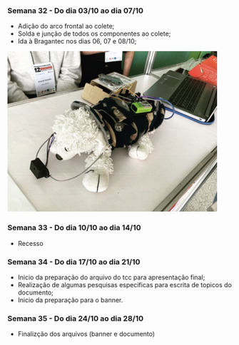 ### Semana 32 - Do dia 03/10 ao dia 07/10
- Adição do arco frontal ao colete;
- Solda e junção de todos os componentes ao colete;
- Ida à Bragantec nos dias 06, 07 e 08/10;
 <img src="./imagens/bragantec1.png" alt="bragantec1" width="470" height="360">

### Semana 33 - Do dia 10/10 ao dia 14/10
 * Recesso 

### Semana 34 - Do dia 17/10 ao dia 21/10
- Inicio da preparação do arquivo do tcc para apresentação final;
- Realização de algumas pesquisas especificas para escrita de topicos do documento;
- Inicio da preparação para o banner.

### Semana 35 - Do dia 24/10 ao dia 28/10
- Finalizção dos arquivos (banner e documento)
